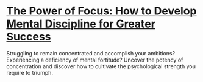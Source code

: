 
# [The Power of Focus: How to Develop Mental Discipline for Greater Success](https://www.mindhaste.com/t/focus/the-power-of-focus-how-to-develop-mental-discipline-for-greater-success-674)

Struggling to remain concentrated and accomplish your ambitions? Experiencing a deficiency of mental fortitude? Uncover the potency of concentration and discover how to cultivate the psychological strength you require to triumph.
    